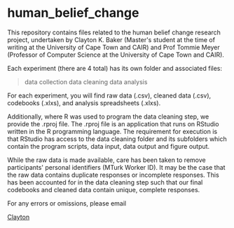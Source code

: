 # human_belief_change

This repository contains files related to the human belief change research project, undertaken by Clayton K. Baker (Master's student at the time of writing at the University of Cape Town and CAIR) and Prof Tommie Meyer (Professor of Computer Science at the University of Cape Town and CAIR).

Each experiment (there are 4 total) has its own folder and associated files:
> data collection
> data cleaning
> data analysis

For each experiment, you will find raw data (.csv), cleaned data (.csv), codebooks (.xlxs), and analysis spreadsheets (.xlxs). 

Additionally, where R was used to program the data cleaning step, we provide the .rproj file. The .rproj file is an application that runs on RStudio written in the R programming language. The requirement for execution is that RStudio has access to the data cleaning folder and its subfolders which contain the program scripts, data input, data output and figure output.

While the raw data is made available, care has been taken to remove participants' personal identifiers (MTurk Worker ID). It may be the case that the raw data contains duplicate responses or incomplete responses. This has been accounted for in the data cleaning step such that our final codebooks and cleaned data contain unique, complete responses. 

For any errors or omissions, please email <p><a href="mailto:clayton.baker@uct.ac.za">Clayton</a></p>
